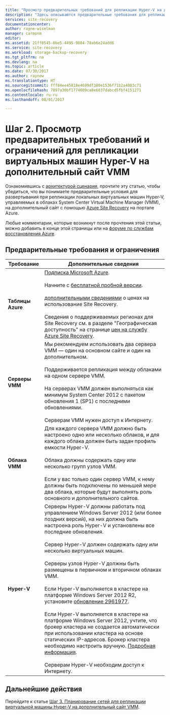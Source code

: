 ```yaml
---
title: "Просмотр предварительных требований для репликации Hyper-V на дополнительный сайт VMM с использованием Azure Site Recovery | Документация Майкрософт"
description: "Здесь описываются предварительные требования для репликации виртуальных машин Hyper-V на дополнительный сайт VMM с помощью Azure Site Recovery."
services: site-recovery
documentationcenter: 
author: rayne-wiselman
manager: carmonm
editor: 
ms.assetid: 21ff0545-8be5-4495-9804-78ab6e24add6
ms.service: site-recovery
ms.workload: storage-backup-recovery
ms.tgt_pltfrm: na
ms.devlang: na
ms.topic: article
ms.date: 07/30/2017
ms.author: raynew
ms.translationtype: HT
ms.sourcegitcommit: fff84ee45818e4699df380e1536f71b2a4003c71
ms.openlocfilehash: 7897a30bf1774609ca8e6037dabcd5fbf4151271
ms.contentlocale: ru-ru
ms.lasthandoff: 08/01/2017

---
```

# <a name="step-2-review-the-prerequisites-and-limitations-for-hyper-v-vm-replication-to-a-secondary-vmm-site"></a>Шаг 2. Просмотр предварительных требований и ограничений для репликации виртуальных машин Hyper-V на дополнительный сайт VMM


Ознакомившись с [архитектурой сценария](vmm-to-vmm-walkthrough-architecture.md), прочтите эту статью, чтобы убедиться, что вы понимаете предварительные условия для развертывания при репликации локальных виртуальных машин Hyper-V, управляемых в облаках System Center Virtual Machine Manager (VMM), на дополнительный сайт с помощью [Azure Site Recovery](site-recovery-overview.md) на портале Azure.

Любые комментарии, которые возникнут после прочтения этой статьи, можно добавить в конце этой страницы или на [форуме по службам восстановления Azure](https://social.msdn.microsoft.com/forums/azure/home?forum=hypervrecovmgr).


## <a name="prerequisites-and-limitations"></a>Предварительные требования и ограничения

**Требование** | **Дополнительные сведения**
--- | ---
**Таблицы Azure** | [Подписка Microsoft Azure](http://azure.microsoft.com/).<br/><br/> Начните с [бесплатной пробной версии](https://azure.microsoft.com/pricing/free-trial/).<br/><br/> [дополнительными сведениями](https://azure.microsoft.com/pricing/details/site-recovery/) о ценах на использование Site Recovery.<br/><br/> Сведения о поддерживаемых регионах для Site Recovery см. в разделе "Географическая доступность" на странице [цен на службу Azure Site Recovery](https://azure.microsoft.com/pricing/details/site-recovery/).
**Серверы VMM** | Мы рекомендуем использовать два сервера VMM — один на основном сайте и один на дополнительном.<br/><br/> Поддерживается репликация между облаками на одном сервере VMM.<br/><br/> На серверах VMM должен выполняться как минимум System Center 2012 с пакетом обновления 1 (SP1) с последними обновлениями.<br/><br/> Серверам VMM нужен доступ к Интернету.
**Облака VMM** | Для каждого сервера VMM должно быть настроено одно или несколько облаков, и для каждого облака должен быть задан профиль емкости Hyper-V. <br/><br/>Облака должны содержать одну или несколько групп узлов VMM.<br/><br/> Если у вас только один сервер VMM, к нему должны быть подключены по меньшей мере два облака, которые будут выполнять роль основного и дополнительного сайтов.
**Hyper-V** | Серверы Hyper-V должны работать под управлением Windows Server 2012 (или более поздних версий), на них должна быть настроена роль Hyper-V и установлены все последние обновления.<br/><br/> Сервер Hyper-V должен содержать одну или несколько виртуальных машин.<br/><br/>  Серверы узлов Hyper-V должны быть размещены в первичном и вторичном облаках VMM.<br/><br/> Если Hyper-V выполняется в кластере на платформе Windows Server 2012 R2, установите [обновление 2961977](https://support.microsoft.com/kb/2961977).<br/><br/> Если Hyper-V выполняется в кластере на платформе Windows Server 2012, учтите, что брокер кластера не создается автоматически при использовании кластера на основе статических IP-адресов. Брокер кластера необходимо настроить вручную. [Подробная информация](http://social.technet.microsoft.com/wiki/contents/articles/18792.configure-replica-broker-role-cluster-to-cluster-replication.aspx).<br/><br/> Серверам Hyper-V необходим доступ к Интернету.




## <a name="next-steps"></a>Дальнейшие действия

Перейдите к статье [Шаг 3. Планирование сетей для репликации виртуальной машины Hyper-V на дополнительный сайт VMM](vmm-to-vmm-walkthrough-network.md).


